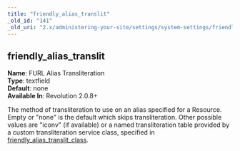 ```yaml
---
title: "friendly_alias_translit"
_old_id: "141"
_old_uri: "2.x/administering-your-site/settings/system-settings/friendly_alias_translit"
---
```


friendly\_alias\_translit
-------------------------

**Name**: FURL Alias Transliteration   
**Type**: textfield   
**Default**: none   
**Available In**: Revolution 2.0.8+

The method of transliteration to use on an alias specified for a Resource. Empty or "none" is the default which skips transliteration. Other possible values are "iconv" (if available) or a named transliteration table provided by a custom transliteration service class, specified in [friendly\_alias\_translit\_class](/revolution/2.x/administering-your-site/settings/system-settings/friendly_alias_translit_class "friendly_alias_translit_class").